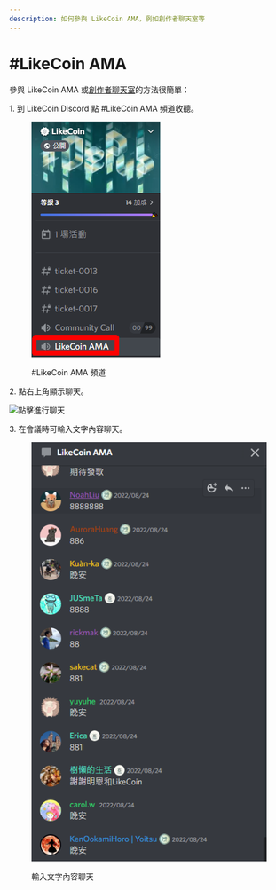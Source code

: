 ```yaml
---
description: 如何參與 LikeCoin AMA，例如創作者聊天室等
---
```


# #LikeCoin AMA

參與 LikeCoin AMA 或[創作者聊天室](https://blog.like.co/zh/tag/%E5%89%B5%E4%BD%9C%E8%80%85%E8%81%8A%E5%A4%A9%E5%AE%A4/)的方法很簡單：

1\. 到 LikeCoin Discord 點 #LikeCoin AMA 頻道收聽。

<figure><img src="../../.gitbook/assets/LikeCoin AMA 1.png" alt=""><figcaption><p>#LikeCoin AMA 頻道</p></figcaption></figure>

2\. 點右上角顯示聊天。

![點擊進行聊天](<../../.gitbook/assets/Community Call 3.png>)

3\. 在會議時可輸入文字內容聊天。

<figure><img src="../../.gitbook/assets/LikeCoin AMA 2.png" alt=""><figcaption><p>輸入文字內容聊天</p></figcaption></figure>
